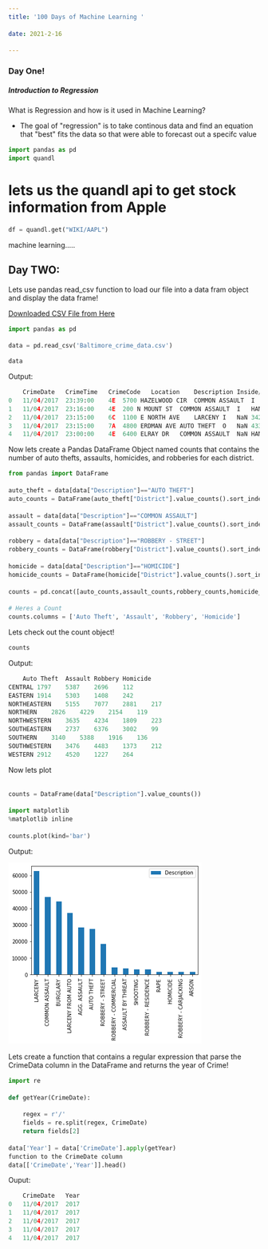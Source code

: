 ```yaml
---
title: '100 Days of Machine Learning '

date: 2021-2-16

---
```


### Day One!

##### Introduction to Regression

What is Regression and how is it used in Machine Learning?

- The goal of "regression" is to take continous data and find an equation that "best" fits the data so that were able to forecast out a specifc value

```python
import pandas as pd
import quandl
```

# lets us the quandl api to get stock information from Apple

```python
df = quandl.get("WIKI/AAPL")

```
machine learning.....


## Day TWO:


Lets use pandas read_csv function to load our file into a data fram object and display the data frame!

[Downloaded CSV File from Here](https://data.world/baltimore/baltimore-crime-data)


```python
import pandas as pd

data = pd.read_csv('Baltimore_crime_data.csv') 

```
```python
data
```

Output:

```python
	CrimeDate	CrimeTime	CrimeCode	Location	Description	Inside/Outside	Weapon	Post	District	Neighborhood	Longitude	Latitude	Location 1	Premise	Total Incidents
0	11/04/2017	23:39:00	4E	5700 HAZELWOOD CIR	COMMON ASSAULT	I	HANDS	444.0	NORTHEASTERN	Frankford	-76.53114	39.33952	(39.3395200000, -76.5311400000)	APT/CONDO	1
1	11/04/2017	23:16:00	4E	200 N MOUNT ST	COMMON ASSAULT	I	HANDS	711.0	WESTERN	Franklin Square	-76.64393	39.29141	(39.2914100000, -76.6439300000)	APT/CONDO	1
2	11/04/2017	23:15:00	6C	1100 E NORTH AVE	LARCENY	I	NaN	342.0	EASTERN	East Baltimore Midway	-76.60333	39.31177	(39.3117700000, -76.6033300000)	GROCERY/CO	1
3	11/04/2017	23:15:00	7A	4800 ERDMAN AVE	AUTO THEFT	O	NaN	433.0	NORTHEASTERN	Armistead Gardens	-76.55972	39.30727	(39.3072700000, -76.5597200000)	STREET	1
4	11/04/2017	23:00:00	4E	6400 ELRAY DR	COMMON ASSAULT	NaN	HANDS	632.0	NORTHWESTERN	Cheswolde	-76.69162	39.36942	(39.3694200000, -76.6916200000)	NaN	
```

Now lets create a Pandas DataFrame Object named counts that contains the number of auto thefts, assaults, homicides, and robberies for each district. 

```python
from pandas import DataFrame

auto_theft = data[data["Description"]=="AUTO THEFT"]
auto_counts = DataFrame(auto_theft["District"].value_counts().sort_index())

assault = data[data["Description"]=="COMMON ASSAULT"]
assault_counts = DataFrame(assault["District"].value_counts().sort_index())

robbery = data[data["Description"]=="ROBBERY - STREET"]
robbery_counts = DataFrame(robbery["District"].value_counts().sort_index())

homicide = data[data["Description"]=="HOMICIDE"]
homicide_counts = DataFrame(homicide["District"].value_counts().sort_index())

counts = pd.concat([auto_counts,assault_counts,robbery_counts,homicide_counts], axis=1)

# Heres a Count 
counts.columns = ['Auto Theft', 'Assault', 'Robbery', 'Homicide']

```
Lets check out the count object!

```python
counts
```

Output:
```python
	Auto Theft	Assault	Robbery	Homicide
CENTRAL	1797	5387	2696	112
EASTERN	1914	5303	1408	242
NORTHEASTERN	5155	7077	2881	217
NORTHERN	2826	4229	2154	119
NORTHWESTERN	3635	4234	1809	223
SOUTHEASTERN	2737	6376	3002	99
SOUTHERN	3140	5388	1916	136
SOUTHWESTERN	3476	4483	1373	212
WESTERN	2912	4520	1227	264


```

Now lets plot

```python

counts = DataFrame(data["Description"].value_counts())

import matplotlib
%matplotlib inline

counts.plot(kind='bar')   

```
Output:

![inserting an Image](/images/data_science/week1/balt.jpg)


Lets create a function that contains a regular expression that parse the CrimeData column in the DataFrame and returns the year of Crime!

```python
import re

def getYear(CrimeDate):
    
    regex = r'/'         
    fields = re.split(regex, CrimeDate)
    return fields[2]   

data['Year'] = data['CrimeDate'].apply(getYear)    
function to the CrimeDate column
data[['CrimeDate','Year']].head()

```

Ouput:

```python
	CrimeDate	Year
0	11/04/2017	2017
1	11/04/2017	2017
2	11/04/2017	2017
3	11/04/2017	2017
4	11/04/2017	2017

```

